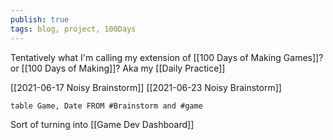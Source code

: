 ```yaml
---
publish: true
tags: blog, project, 100Days
---
```

Tentatively what I'm calling my extension of [[100 Days of Making Games]]? or [[100 Days of Making]]? Aka my [[Daily Practice]]

[[2021-06-17 Noisy Brainstorm]]
[[2021-06-23 Noisy Brainstorm]]


```dataview
table Game, Date FROM #Brainstorm and #game 
```


Sort of turning into [[Game Dev Dashboard]]
